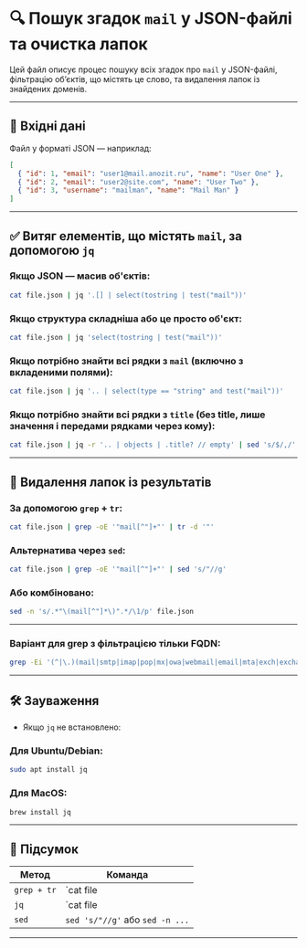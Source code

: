 # 🔍 Пошук згадок `mail` у JSON-файлі та очистка лапок

Цей файл описує процес пошуку всіх згадок про `mail` у JSON-файлі, фільтрацію об’єктів, що містять це слово, та видалення лапок із знайдених доменів.

---

## 📁 Вхідні дані

Файл у форматі JSON — наприклад:

```json
[
  { "id": 1, "email": "user1@mail.anozit.ru", "name": "User One" },
  { "id": 2, "email": "user2@site.com", "name": "User Two" },
  { "id": 3, "username": "mailman", "name": "Mail Man" }
]
```

---

## ✅ Витяг елементів, що містять `mail`, за допомогою `jq`

### Якщо JSON — масив об'єктів:

```bash
cat file.json | jq '.[] | select(tostring | test("mail"))'
```

### Якщо структура складніша або це просто об'єкт:

```bash
cat file.json | jq 'select(tostring | test("mail"))'
```

### Якщо потрібно знайти всі рядки з `mail` (включно з вкладеними полями):

```bash
cat file.json | jq '.. | select(type == "string" and test("mail"))'
```

### Якщо потрібно знайти всі рядки з `title` (без title, лише значення і передами рядками через кому):

```bash
cat file.json | jq -r '.. | objects | .title? // empty' | sed 's/$/,/'
```

---

## 🧼 Видалення лапок із результатів

### За допомогою `grep` + `tr`:

```bash
cat file.json | grep -oE '"mail[^"]+"' | tr -d '"'
```

### Альтернатива через `sed`:

```bash
cat file.json | grep -oE '"mail[^"]+"' | sed 's/"//g'
```

### Або комбіновано:

```bash
sed -n 's/.*"\(mail[^"]*\)".*/\1/p' file.json
```

---

### Варіант для grep з фільтрацією тільки FQDN:

```bash
grep -Ei '(^|\.)(mail|smtp|imap|pop|mx|owa|webmail|email|mta|exch|exchange|autodiscover|zimbra|rcube|roundcube|ews)([0-9]*)(\-)?(\.|$)' urls.txt | grep -E '\.[a-z]{2,}$'

```

---
## 🛠 Зауваження

- Якщо `jq` не встановлено:

### Для Ubuntu/Debian:

```bash
sudo apt install jq
```

### Для MacOS:

```bash
brew install jq
```

---

## 📌 Підсумок

| Метод         | Команда                                                                 |
|---------------|-------------------------------------------------------------------------|
| `grep + tr`   | `cat file | grep -oE '"mail[^"]+"' | tr -d '"'`                         |
| `jq`          | `cat file | jq -r '.. | select(type == "string") | select(test("mail"))'` |
| `sed`         | `sed 's/"//g'` або `sed -n ...`                                         |

---
